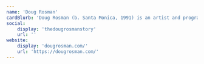 ```yaml
---
name: 'Doug Rosman'
cardBlurb: 'Doug Rosman (b. Santa Monica, 1991) is an artist and programmer working at the intersection of art and technology. He received his Bachelor of Arts in the Interdisciplinary Computing in the Arts Major at the University of California, San Diego in 2014, and his Master of Fine Arts in Art and Technology Studies from the School of the Art Institute of Chicago in 2019.'
social:
    display: 'thedougrosmanstory'
    url: ''
website:
    display: 'dougrosman.com/'
    url: 'https://dougrosman.com/'
---
```

